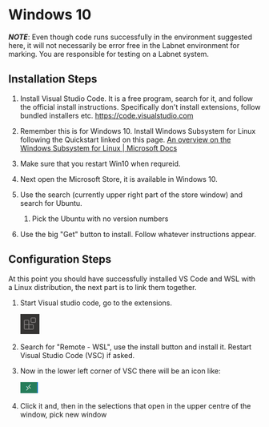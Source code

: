 # Windows 10

***NOTE***:  Even though code runs successfully in the environment suggested here, it will not necessarily be error free in the Labnet environment for marking.  You are responsible for testing on a Labnet system.

## Installation Steps

1. Install Visual Studio Code.  It is a free program, search for it, and follow the official install instructions. Specifically don't install extensions, follow bundled installers etc.  https://code.visualstudio.com

2. Remember this is for Windows 10.  Install Windows Subsystem for Linux following the Quickstart linked on this page.  [An overview on the Windows Subsystem for Linux | Microsoft Docs](https://docs.microsoft.com/en-us/windows/wsl/)

3. Make sure that you restart Win10 when requreid.

4. Next open the Microsoft Store, it is available in Windows 10.

5. Use the search (currently upper right part of the store window) and search for Ubuntu.
   
   1. Pick the Ubuntu with no version numbers

6. Use the big "Get" button to install.  Follow whatever instructions appear.

## Configuration Steps

At this point you should have successfully installed VS Code and WSL with a Linux distribution, the next part is to link them together.

1. Start Visual studio code, go to the extensions. 
   
   ![Screenshot 2021-01-12 at 11.17.06 AM.png](images/extensionsicon.png)

2. Search for "Remote - WSL", use the install button and install it.  Restart Visual Studio Code (VSC) if asked.

3. Now in the lower left corner of VSC there will be an icon like: 
   
   ![Screenshot 2021-01-12 at 11.20.28 AM.png](images/wslicon.png)

4. Click it and, then in the selections that open in the upper centre of the window, pick new window
